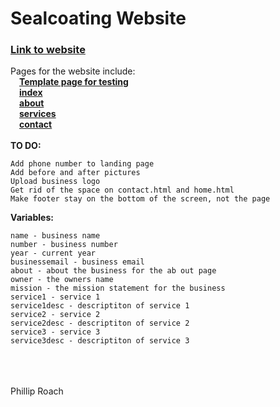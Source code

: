 # Sealcoating Website
### [Link to website](https://roachboisss.github.io/sealcoating)
Pages for the website include:<br/>
&ensp;&ensp;[**Template page for testing**](https://roachboisss.github.io/sealcoating/TEMPLATE.html)<br/>
&ensp;&ensp;[**index**](https://roachboisss.github.io/sealcoating/index.html)<br/>
&ensp;&ensp;[**about**](https://roachboisss.github.io/sealcoating/about.html)<br/>
&ensp;&ensp;[**services**](https://roachboisss.github.io/sealcoating/services.html)<br/>
&ensp;&ensp;[**contact**](https://roachboisss.github.io/sealcoating/contact.html)<br/><br/>
**TO DO:**
```
Add phone number to landing page
Add before and after pictures
Upload business logo
Get rid of the space on contact.html and home.html
Make footer stay on the bottom of the screen, not the page
```
**Variables:**
```
name - business name
number - business number
year - current year
businessemail - business email
about - about the business for the ab out page
owner - the owners name
mission - the mission statement for the business
service1 - service 1
service1desc - descriptiton of service 1
service2 - service 2
service2desc - descriptiton of service 2
service3 - service 3
service3desc - descriptiton of service 3
```
<br/><br/><br/>Phillip Roach
